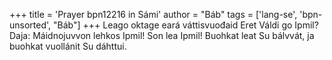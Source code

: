 +++
title = 'Prayer bpn12216 in Sámi'
author = "Báb"
tags = ['lang-se', 'bpn-unsorted', "Báb"]
+++
Leago oktage eará váttisvuođaid Eret Váldi go Ipmil? Daja: Máidnojuvvon lehkos Ipmil! Son lea Ipmil! Buohkat leat Su bálvvát, ja buohkat vuollánit Su dáhttui.
